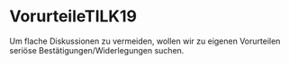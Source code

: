 # VorurteileTILK19
Um flache Diskussionen zu vermeiden, wollen wir zu eigenen Vorurteilen seriöse Bestätigungen/Widerlegungen suchen.

